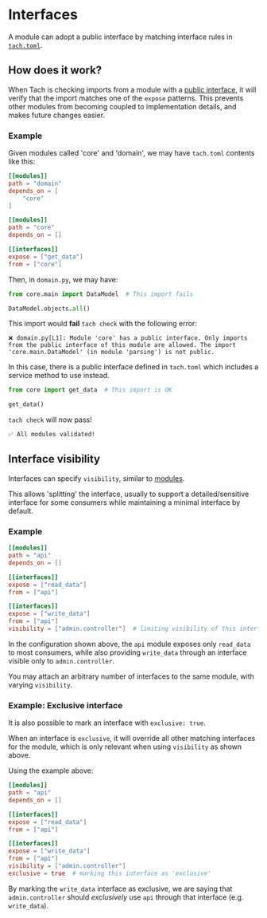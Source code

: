 # Interfaces

A module can adopt a public interface by matching interface rules in [`tach.toml`](configuration.md#interfaces).

## How does it work?

When Tach is checking imports from a module with a [public interface](configuration.md#interfaces), it will verify that the import matches one of the `expose` patterns.
This prevents other modules from becoming coupled to implementation details, and makes future changes easier.

### Example

Given modules called 'core' and 'domain', we may have `tach.toml` contents like this:

```toml
[[modules]]
path = "domain"
depends_on = [
    "core"
]

[[modules]]
path = "core"
depends_on = []

[[interfaces]]
expose = ["get_data"]
from = ["core"]
```

Then, in `domain.py`, we may have:

```python
from core.main import DataModel  # This import fails

DataModel.objects.all()
```

This import would **fail** `tach check` with the following error:

```shell
❌ domain.py[L1]: Module 'core' has a public interface. Only imports from the public interface of this module are allowed. The import 'core.main.DataModel' (in module 'parsing') is not public.
```

In this case, there is a public interface defined in `tach.toml` which includes a service method to use instead.

```python
from core import get_data  # This import is OK

get_data()
```

`tach check` will now pass!

```bash
✅ All modules validated!
```


## Interface visibility

Interfaces can specify `visibility`, similar to [modules](configuration.md#modules).

This allows 'splitting' the interface, usually to support a detailed/sensitive interface for some consumers while maintaining a minimal interface by default.

### Example

```toml
[[modules]]
path = "api"
depends_on = []

[[interfaces]]
expose = ["read_data"]
from = ["api"]

[[interfaces]]
expose = ["write_data"]
from = ["api"]
visibility = ["admin.controller"]  # limiting visibility of this interface
```

In the configuration shown above, the `api` module exposes only `read_data` to most consumers,
while also providing `write_data` through an interface visible only to `admin.controller`.

You may attach an arbitrary number of interfaces to the same module, with varying `visibility`.


### Example: Exclusive interface

It is also possible to mark an interface with `exclusive: true`.

When an interface is `exclusive`, it will override all other matching interfaces for the module,
which is only relevant when using `visibility` as shown above.

Using the example above:

```toml
[[modules]]
path = "api"
depends_on = []

[[interfaces]]
expose = ["read_data"]
from = ["api"]

[[interfaces]]
expose = ["write_data"]
from = ["api"]
visibility = ["admin.controller"]
exclusive = true  # marking this interface as 'exclusive'
```

By marking the `write_data` interface as exclusive, we are saying that `admin.controller` should _exclusively_ use `api` through that interface (e.g. `write_data`).
